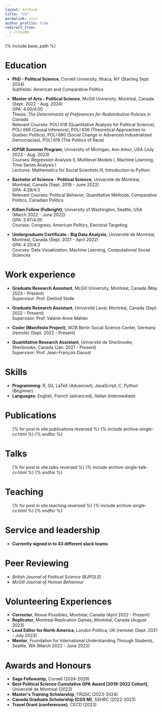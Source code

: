 ```yaml
---
layout: archive
title: "CV"
permalink: /cv/
author_profile: true
redirect_from:
  - /resume
---
```


{% include base_path %}

Education
======
* **PhD - Political Science**, Cornell University, Ithaca, NY (Starting Sept. 2024)  
  Subfields: American and Comparative Politics

* **Master of Arts - Political Science**, McGill University, Montréal, Canada (Sept. 2022 - Aug. 2024)  
  GPA: 4.00/4.00  
  Thesis: *The Determinants of Preferences for Redistributive Policies in Canada*  
  Relevant Courses: POLI 618 (Quantitative Analysis for Political Science), POLI 666 (Causal Inference), POLI 636 (Theoretical Approaches to Quebec Politics), POLI 680 (Social Change in Advanced Industrialized Democracies), POLI 619 (The Politics of Race)

* **ICPSR Summer Program**, University of Michigan, Ann Arbor, USA (July 2023 - Aug. 2023)  
  Courses: Regression Analysis II, Multilevel Models I, Machine Learning, Time Series Analysis I  
  Lectures: Mathematics for Social Scientists III, Introduction to Python

* **Bachelor of Science - Political Science**, Université de Montréal, Montréal, Canada (Sept. 2019 - June 2022)  
  GPA: 4.28/4.3  
  Relevant Courses: Political Behavior, Quantitative Methods, Comparative Politics, Canadian Politics

* **Killam Fellow (Fulbright)**, University of Washington, Seattle, USA (March 2022 - June 2022)  
  GPA: 3.97/4.00  
  Courses: Congress, American Politics, Electoral Targeting

* **Undergraduate Certificate - Big Data Analysis**, Université de Montréal, Montréal, Canada (Sept. 2021 - April 2022)  
  GPA: 4.20/4.3  
  Courses: Data Visualization, Machine Learning, Computational Social Sciences

Work experience
======
* **Graduate Research Assistant**, McGill University, Montréal, Canada (May 2023 - Present)  
  Supervisor: Prof. Dietlind Stolle

* **Graduate Research Assistant**, Université Laval, Montréal, Canada (Sept. 2022 - Present)  
  Supervisor: Prof. Valérie-Anne Mahéo

* **Coder (Manifesto Project)**, WZB Berlin Social Science Center, Germany (remote) (Sept. 2022 - Present)

* **Quantitative Research Assistant**, Université de Sherbrooke, Sherbrooke, Canada (Jan. 2021 - Present)  
  Supervisor: Prof. Jean-François Daoust

Skills
======
* **Programming**: R, Git, LaTeX (Advanced); JavaScript, C, Python (Beginner)
* **Languages**: English, French (advanced), Italian (intermediate)

Publications
======
  <ul>{% for post in site.publications reversed %}
    {% include archive-single-cv.html %}
  {% endfor %}</ul>
  
Talks
======
  <ul>{% for post in site.talks reversed %}
    {% include archive-single-talk-cv.html  %}
  {% endfor %}</ul>
  
Teaching
======
  <ul>{% for post in site.teaching reversed %}
    {% include archive-single-cv.html %}
  {% endfor %}</ul>
  
Service and leadership
======
* **Currently signed in to 43 different slack teams**

Peer Reviewing
======
* *British Journal of Political Science (BJPOLS)*  
* *McGill Journal of Human Behaviour*

Volunteering Experiences
======
* **Corrector**, Revue Possibles, Montréal, Canada (April 2022 - Present)  
* **Replicator**, Montreal Replication Games, Montréal, Canada (August 2023)  
* **Lead Editor for North America**, London Politica, UK (remote) (Sept. 2021 - July 2023)  
* **Mentor**, Foundation for International Understanding Through Students, Seattle, WA (March 2022 - June 2022)

Awards and Honours
======
* **Sage Fellowship**, Cornell (2024-2029)  
* **Best Political Science Cumulative GPA Award [2019-2022 Cohort]**, Université de Montréal (2023)  
* **Master's Training Scholarship**, FRQSC (2023-2024)  
* **Canada Graduate Scholarship (CGS M)**, SSHRC (2022-2023)
* **Travel Grant (conferences)**, CECD (2023)

